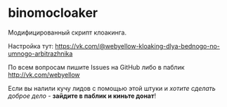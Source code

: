# binomocloaker
Модифицированный скрипт клоакинга.

Настройка тут: https://vk.com/@webyellow-kloaking-dlya-bednogo-no-umnogo-arbitrazhnika

По всем вопросам пишите Issues на GitHub либо в паблик http://vk.com/webyellow

Если вы налили кучу лидов с помощью этой штуки и *хотите сделать доброе дело* - **зайдите в паблик и киньте донат**!
